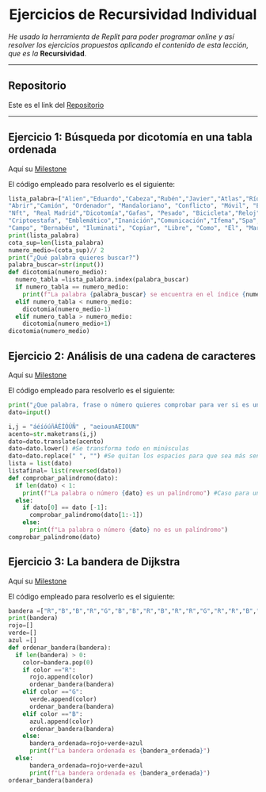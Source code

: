 <h1 align="center">Ejercicios de Recursividad Individual</h1>

*He usado la herramienta de Replit para poder programar online y así resolver los ejercicios propuestos aplicando el contenido de esta lección, que es la* **Recursividad**.

***

<h2>Repositorio</h2>

Este es el link del [Repositorio](https://github.com/Diegodesantos1/RecursividadIndividual)

***

## Ejercicio 1: Búsqueda por dicotomía en una tabla ordenada

Aquí su [Milestone](https://github.com/Diegodesantos1/RecursividadIndividual/milestone/3closed=1)

El código empleado para resolverlo es el siguiente:

```python
lista_palabra=["Alien","Eduardo","Cabeza","Rubén","Javier","Atlas","Río", "Servir", 
"Abrir","Camión", "Ordenador", "Mandaloriano", "Conflicto", "Móvil", "Estambul","Wifi", 
"Nft", "Real Madrid","Dicotomía","Gafas", "Pesado", "Bicicleta","Reloj", "Abrigo",
"Criptoestafa", "Emblemático","Inanición","Comunicación","Ifema","Spa","Auditorio",
"Campo", "Bernabéu", "Iluminati", "Copiar", "Libre", "Como", "El", "Mar"]
print(lista_palabra)
cota_sup=len(lista_palabra)
numero_medio=(cota_sup)// 2
print("¿Qué palabra quieres buscar?")
palabra_buscar=str(input())
def dicotomia(numero_medio):
  numero_tabla =lista_palabra.index(palabra_buscar)
  if numero_tabla == numero_medio:
    print(f"La palabra {palabra_buscar} se encuentra en el índice {numero_tabla}")
  elif numero_tabla < numero_medio:
    dicotomia(numero_medio-1)
  elif numero_tabla > numero_medio:
    dicotomia(numero_medio+1)
dicotomia(numero_medio)
```

## Ejercicio 2: Análisis de una cadena de caracteres

Aquí su [Milestone](https://github.com/Diegodesantos1/RecursividadIndividual/milestone/2closed=1)

El código empleado para resolverlo es el siguiente:
```python
print("¿Que palabra, frase o número quieres comprobar para ver si es un palíndromo?")
dato=input()

i,j = "áéíóúñÁÉÍÓÚÑ" , "aeiounAEIOUN"
acento=str.maketrans(i,j)
dato=dato.translate(acento)
dato=dato.lower() #Se transforma todo en minúsculas
dato=dato.replace(" ", "") #Se quitan los espacios para que sea más sencillo
lista = list(dato)
listafinal= list(reversed(dato))
def comprobar_palindromo(dato):
  if len(dato) < 1:
    print(f"La palabra o número {dato} es un palíndromo") #Caso para una sola letra o número
  else:
    if dato[0] == dato [-1]:
      comprobar_palindromo(dato[1:-1])
    else:
      print(f"La palabra o número {dato} no es un palíndromo")
comprobar_palindromo(dato)
```
## Ejercicio 3: La bandera de Dijkstra

Aquí su [Milestone](https://github.com/Diegodesantos1/RecursividadIndividual/milestone/1closed=1)

El código empleado para resolverlo es el siguiente:
```python
bandera =["R","B","B","R","G","B","B","R","B","R","R","G","R","R","B","G","G"]
print(bandera)
rojo=[]
verde=[]
azul =[]
def ordenar_bandera(bandera):
  if len(bandera) > 0:
    color=bandera.pop(0)
    if color =="R":
      rojo.append(color)
      ordenar_bandera(bandera)
    elif color =="G":
      verde.append(color)
      ordenar_bandera(bandera)
    elif color =="B":
      azul.append(color)
      ordenar_bandera(bandera)
    else:
      bandera_ordenada=rojo+verde+azul
      print(f"La bandera ordenada es {bandera_ordenada}")
  else:
      bandera_ordenada=rojo+verde+azul
      print(f"La bandera ordenada es {bandera_ordenada}")
ordenar_bandera(bandera)
```
